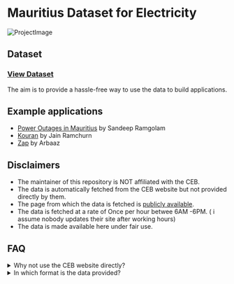 # Mauritius Dataset for Electricity

![ProjectImage](https://github.com/MrSunshyne/mauritius-dataset-electricity/raw/main/public/images/electricity.png)

## Dataset

### [View Dataset](https://github.com/MrSunshyne/mauritius-dataset-electricity/blob/main/data/power-outages.json)

The aim is to provide a hassle-free way to use the data to build applications.

## Example applications

- [Power Outages in Mauritius](https://power-outages-mauritius.netlify.app/) by Sandeep Ramgolam
- [Kouran](https://github.com/k3ii/kouran) by Jain Ramchurn
- [Zap](https://zap-webapp.vercel.app/) by Arbaaz

## Disclaimers

- The maintainer of this repository is NOT affiliated with the CEB.
- The data is automatically fetched from the CEB website but not provided directly by them.
- The page from which the data is fetched is [publicly available](https://ceb.mu/customer-corner/power-outage-information).
- The data is fetched at a rate of Once per hour betwee 6AM -6PM. ( i assume nobody updates their site after working hours)
- The data is made available here under fair use.

## FAQ

<details>
  <summary>Why not use the CEB website directly?</summary>
  
- Although the data is available publicly and for free, it is not in a suitable open format that would enable developers or students to build applications reliably

- I encourage you to use the CEB website if you wish to

</details>

<details>
  <summary>In which format is the data provided?</summary>
  
- JSON
- The shape is as follows:

```js

{
  "district_name": [
    {
        "date": string, // "Le dimanche 13 mars 2022 de  09:30:00 à  13:00:00",
        "locality": string, // "TAMARIN",
        "streets": string, // "AVE DES MARLINS, AVE DES CAMPECHES, AVE DES BONITES ET UNE PARTIE DE BLACK ROCK ROAD",
        "district": string, // "blackriver",
        "from": date: //"2022-03-13T05:30:00.000Z",
        "to": date: //"2022-03-13T09:00:00.000Z",
        "id": md5: //"e562a818d6d27163396e3c0069fd51c9"
    },
    {
        ...
    }
  ]
}
```

</details>
